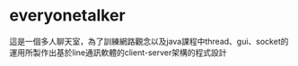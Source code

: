 # everyonetalker
這是一個多人聊天室，為了訓練網路觀念以及java課程中thread、gui、socket的運用所製作出基於line通訊軟體的client-server架構的程式設計
